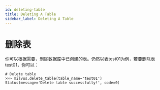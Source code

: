 ```yaml
---
id: deleting-table
title: Deleting A Table
sidebar_label: Deleting A Table
---
```


# 删除表

你可以根据需要，删除数据库中已创建的表。仍然以表test01为例，若要删除表test01，你可以：

```
# Delete table
>>> milvus.delete_table(table_name='test01')
Status(message='Delete table successfully!', code=0)
```
